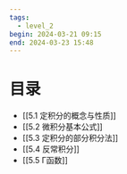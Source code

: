 ```yaml
---
tags:
  - level_2
begin: 2024-03-21 09:15
end: 2024-03-23 15:48 
---
```


# 目录

- [[5.1 定积分的概念与性质]]
- [[5.2 微积分基本公式]]
- [[5.3 定积分的部分积分法]]
- [[5.4 反常积分]]
- [[5.5 Γ函数]]